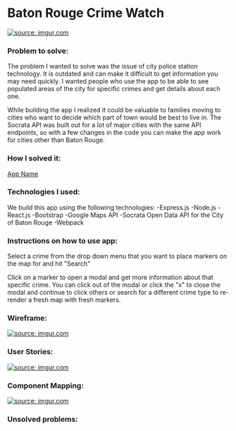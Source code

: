 <h1> Baton Rouge Crime Watch </h1>

<a href="http://imgur.com/nUOIt3o"><img src="http://i.imgur.com/nUOIt3o.png" title="source: imgur.com" /></a>

<h3>Problem to solve:</h3> 
<p>The problem I wanted to solve was the issue of city police station technology. It is outdated and can make it difficult to get information you may need quickly. I wanted people who use the app to be able to see populated areas of the city for specific crimes and get details about each one.

<p> While building the app I realized it could be valuable to families moving to cities who want to decide which part of town would be best to live in. The Socrata API was built out for a lot of major cities with the same API endpoints, so with a few changes in the code you can make the app work for cities other than Baton Rouge.


<h3>How I solved it:</h3>




<a href="#">App Name</a>

<h3>Technologies I used:</h3>

We build this app using the following technologies:
    -Express.js
    -Node.js
    -React.js 
    -Bootstrap
    -Google Maps API
    -Socrata Open Data API for the City of Baton Rouge
    -Webpack

<h3>Instructions on how to use app:</h3>

Select a crime from the drop down menu that you want to place markers on the map for and hit "Search"

Click on a marker to open a modal and get more information about that specific crime.
You can click out of the modal or click the "x" to close the modal and continue to click others or search for a different crime type to re-render a fresh map with fresh markers.


<h3>Wireframe:</h3>

<a href="http://imgur.com/HfrpuHf"><img src="http://i.imgur.com/HfrpuHf.png" title="source: imgur.com" /></a>

<h3>User Stories:</h3>

<a href="http://imgur.com/YJq3PDp"><img src="http://i.imgur.com/YJq3PDp.png" title="source: imgur.com" /></a>

<h3>Component Mapping:</h3> 

<a href="#"><img src="#" title="source: imgur.com" /></a>

<h3>Unsolved problems:</h3> 
    
<p></p>
<p></p>
<p></p>
    
